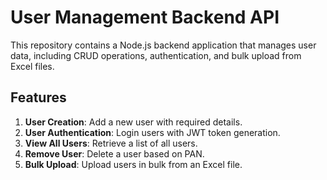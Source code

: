 # **User Management Backend API**

This repository contains a Node.js backend application that manages user data, including CRUD operations, authentication, and bulk upload from Excel files.

## **Features**
1. **User Creation**: Add a new user with required details.
2. **User Authentication**: Login users with JWT token generation.
3. **View All Users**: Retrieve a list of all users.
4. **Remove User**: Delete a user based on PAN.
5. **Bulk Upload**: Upload users in bulk from an Excel file.
